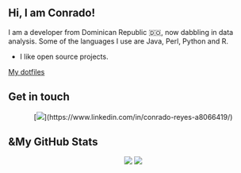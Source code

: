 ## Hi, I am Conrado!

I am a developer from Dominican Republic 🇩🇴, now dabbling in data analysis. Some of the languages I use are Java, Perl, Python and R.

- I like open source projects.

[My dotfiles](https://github.com/c0reyes/dotfiles)

## Get in touch

<p align = "center">
  [<img src="https://img.shields.io/badge/linkedin-%230077B5.svg?&style=for-the-badge&logo=linkedin&logoColor=white" />](https://www.linkedin.com/in/conrado-reyes-a8066419/)
</p>

## &My GitHub Stats

<p align = "center">
  <img src = "https://github-readme-stats.vercel.app/api?username=c0reyes&show_icons=true&line_height=27&theme=gotham">
  <img src = "https://github-readme-stats.vercel.app/api/top-langs/?username=c0reyes&hide=css,html,ruby,perl,shell,javascript&theme=gotham">
</p>
